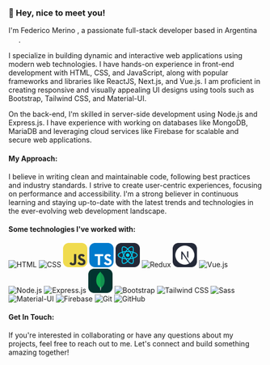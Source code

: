 ### 👋 Hey, nice to meet you!

I'm Federico Merino , a passionate full-stack developer based in Argentina <img src="https://cdn.countryflags.com/thumbs/argentina/flag-round-250.png" width="16" height="16" /> .

I specialize in building dynamic and interactive web applications using modern web technologies. I have hands-on experience in front-end development with HTML, CSS, and JavaScript, along with popular frameworks and libraries like ReactJS, Next.js, and Vue.js. I am proficient in creating responsive and visually appealing UI designs using tools such as Bootstrap, Tailwind CSS, and Material-UI.

On the back-end, I'm skilled in server-side development using Node.js and Express.js. I have experience with working on databases like MongoDB, MariaDB and leveraging cloud services like Firebase for scalable and secure web applications.

#### My Approach:

I believe in writing clean and maintainable code, following best practices and industry standards. I strive to create user-centric experiences, focusing on performance and accessibility. I'm a strong believer in continuous learning and staying up-to-date with the latest trends and technologies in the ever-evolving web development landscape.

#### Some technologies I've worked with:


<div>
  <img src="https://img.icons8.com/color/48/000000/html-5--v1.png" alt="HTML" title="HTML" />
  <img src="https://img.icons8.com/color/48/000000/css3.png" alt="CSS" title="CSS" />
  <img src="https://raw.githubusercontent.com/tandpfun/skill-icons/59059d9d1a2c092696dc66e00931cc1181a4ce1f/icons/JavaScript.svg" alt="JavaScript" title="JavaScript" height="48" width="48" />
  <img src="https://raw.githubusercontent.com/tandpfun/skill-icons/59059d9d1a2c092696dc66e00931cc1181a4ce1f/icons/TypeScript.svg" alt="TypeScript" title="TypeScript" height"48" width="48" />
  <img src="https://raw.githubusercontent.com/tandpfun/skill-icons/59059d9d1a2c092696dc66e00931cc1181a4ce1f/icons/React-Dark.svg" alt="ReactJS" title="ReactJS" height="48" width="48" />
  <img src="https://img.icons8.com/color/48/000000/redux.png" alt="Redux" title="Redux" />
  <img src="https://raw.githubusercontent.com/tandpfun/skill-icons/59059d9d1a2c092696dc66e00931cc1181a4ce1f/icons/NextJS-Dark.svg" alt="Next.js" title="Next.js" height="48" />
  <img src="https://img.icons8.com/color/48/000000/vue-js.png" alt="Vue.js" title="Vue.js" />
  <img src="https://img.icons8.com/color/48/000000/nodejs.png" alt="Node.js" title="Node.js" />
  <img src="https://user-images.githubusercontent.com/25181517/183859966-a3462d8d-1bc7-4880-b353-e2cbed900ed6.png" alt="Express.js" title="Express.js" height="48" width="48" />
  <img src="https://raw.githubusercontent.com/tandpfun/skill-icons/59059d9d1a2c092696dc66e00931cc1181a4ce1f/icons/MongoDB.svg" alt="MongoDB" title="MongoDB" width="48" height="48" />
  <img src="https://user-images.githubusercontent.com/25181517/183898054-b3d693d4-dafb-4808-a509-bab54cf5de34.png" alt="Bootstrap" title="Bootstrap" height="48" width="48" />
  <img src="https://upload.wikimedia.org/wikipedia/commons/thumb/d/d5/Tailwind_CSS_Logo.svg/2048px-Tailwind_CSS_Logo.svg.png" alt="Tailwind CSS" title="Tailwind CSS" width="48" height="48" />
  <img src="https://img.icons8.com/color/48/000000/sass.png" alt="Sass" title="Sass" />
  <img src="https://img.icons8.com/color/48/000000/material-ui.png" alt="Material-UI" title="Material-UI" />
  <img src="https://img.icons8.com/color/48/000000/firebase.png" alt="Firebase" title="Firebase" />
  <img src="https://img.icons8.com/color/48/000000/git.png" alt="Git" title="Git" />
  <img src="https://img.icons8.com/material-sharp/48/000000/github.png" alt="GitHub" title="GitHub" />
</div>


#### Get In Touch:

If you're interested in collaborating or have any questions about my projects, feel free to reach out to me. Let's connect and build something amazing together!

<!--
**fedemerino/fedemerino** is a ✨ _special_ ✨ repository because its `README.md` (this file) appears on your GitHub profile.

Here are some ideas to get you started:

- 🔭 I’m currently working on ...
- 🌱 I’m currently learning ...
- 👯 I’m looking to collaborate on ...
- 🤔 I’m looking for help with ...
- 💬 Ask me about ...
- 📫 How to reach me: ...
- 😄 Pronouns: ...
- ⚡ Fun fact: ...
-->
